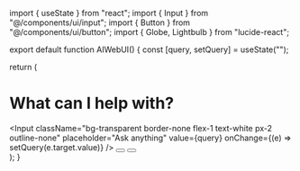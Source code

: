 import { useState } from "react";
import { Input } from "@/components/ui/input";
import { Button } from "@/components/ui/button";
import { Globe, Lightbulb } from "lucide-react";

export default function AIWebUI() {
  const [query, setQuery] = useState("");

  return (
    <div className="flex items-center justify-center h-screen bg-black text-white">
      <div className="text-center">
        <h1 className="text-2xl font-semibold mb-4">What can I help with?</h1>
        <div className="relative flex items-center bg-gray-900 rounded-lg p-2 w-96">
          <Input
            className="bg-transparent border-none flex-1 text-white px-2 outline-none"
            placeholder="Ask anything"
            value={query}
            onChange={(e) => setQuery(e.target.value)}
          />
          <Button variant="ghost" size="icon" className="mr-2">
            <Globe className="text-white" size={20} />
          </Button>
          <Button variant="ghost" size="icon">
            <Lightbulb className="text-white" size={20} />
          </Button>
        </div>
      </div>
    </div>
  );
}
